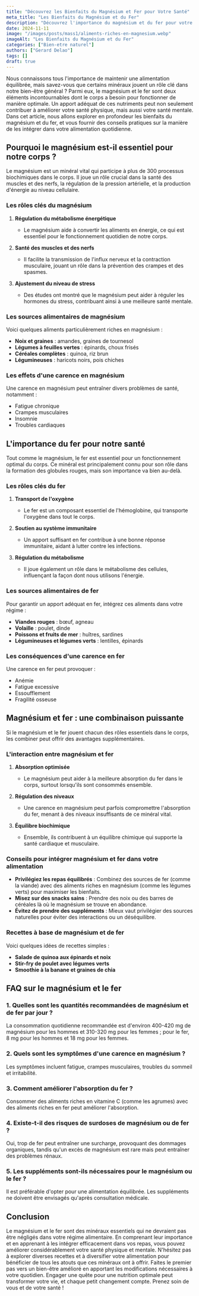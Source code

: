 ```yaml
---
title: "Découvrez les Bienfaits du Magnésium et Fer pour Votre Santé"
meta_title: "Les Bienfaits du Magnésium et du Fer"
description: "Découvrez l'importance du magnésium et du fer pour votre santé et comment les intégrer efficacement dans votre alimentation."
date: 2024-11-11
image: "/images/posts/mass1/aliments-riches-en-magnesium.webp"
imageAlt: "Les Bienfaits du Magnésium et du Fer"
categories: ["Bien-etre naturel"]
authors: ["Gerard Delao"]
tags: []
draft: true
---
```


Nous connaissons tous l'importance de maintenir une alimentation équilibrée, mais savez-vous que certains minéraux jouent un rôle clé dans notre bien-être général ? Parmi eux, le magnésium et le fer sont deux éléments incontournables dont le corps a besoin pour fonctionner de manière optimale. Un apport adéquat de ces nutriments peut non seulement contribuer à améliorer votre santé physique, mais aussi votre santé mentale. Dans cet article, nous allons explorer en profondeur les bienfaits du magnésium et du fer, et vous fournir des conseils pratiques sur la manière de les intégrer dans votre alimentation quotidienne.

## Pourquoi le magnésium est-il essentiel pour notre corps ?

Le magnésium est un minéral vital qui participe à plus de 300 processus biochimiques dans le corps. Il joue un rôle crucial dans la santé des muscles et des nerfs, la régulation de la pression artérielle, et la production d'énergie au niveau cellulaire.

### Les rôles clés du magnésium

1. **Régulation du métabolisme énergétique**
   - Le magnésium aide à convertir les aliments en énergie, ce qui est essentiel pour le fonctionnement quotidien de notre corps.
  
2. **Santé des muscles et des nerfs**
   - Il facilite la transmission de l'influx nerveux et la contraction musculaire, jouant un rôle dans la prévention des crampes et des spasmes.

3. **Ajustement du niveau de stress**
   - Des études ont montré que le magnésium peut aider à réguler les hormones du stress, contribuant ainsi à une meilleure santé mentale.

### Les sources alimentaires de magnésium

Voici quelques aliments particulièrement riches en magnésium :
- **Noix et graines** : amandes, graines de tournesol
- **Légumes à feuilles vertes** : épinards, choux frisés
- **Céréales complètes** : quinoa, riz brun
- **Légumineuses** : haricots noirs, pois chiches

### Les effets d'une carence en magnésium

Une carence en magnésium peut entraîner divers problèmes de santé, notamment :
- Fatigue chronique
- Crampes musculaires
- Insomnie
- Troubles cardiaques

## L'importance du fer pour notre santé

Tout comme le magnésium, le fer est essentiel pour un fonctionnement optimal du corps. Ce minéral est principalement connu pour son rôle dans la formation des globules rouges, mais son importance va bien au-delà.

### Les rôles clés du fer

1. **Transport de l'oxygène** 
   - Le fer est un composant essentiel de l'hémoglobine, qui transporte l'oxygène dans tout le corps.

2. **Soutien au système immunitaire**
   - Un apport suffisant en fer contribue à une bonne réponse immunitaire, aidant à lutter contre les infections.

3. **Régulation du métabolisme**
   - Il joue également un rôle dans le métabolisme des cellules, influençant la façon dont nous utilisons l'énergie.

### Les sources alimentaires de fer

Pour garantir un apport adéquat en fer, intégrez ces aliments dans votre régime :
- **Viandes rouges** : bœuf, agneau
- **Volaille** : poulet, dinde
- **Poissons et fruits de mer** : huîtres, sardines
- **Légumineuses et légumes verts** : lentilles, épinards

### Les conséquences d'une carence en fer

Une carence en fer peut provoquer :
- Anémie
- Fatigue excessive
- Essoufflement
- Fragilité osseuse

## Magnésium et fer : une combinaison puissante

Si le magnésium et le fer jouent chacun des rôles essentiels dans le corps, les combiner peut offrir des avantages supplémentaires.

### L'interaction entre magnésium et fer

1. **Absorption optimisée**
   - Le magnésium peut aider à la meilleure absorption du fer dans le corps, surtout lorsqu'ils sont consommés ensemble.

2. **Régulation des niveaux** 
   - Une carence en magnésium peut parfois compromettre l'absorption du fer, menant à des niveaux insuffisants de ce minéral vital.

3. **Équilibre biochimique**
   - Ensemble, ils contribuent à un équilibre chimique qui supporte la santé cardiaque et musculaire.

### Conseils pour intégrer magnésium et fer dans votre alimentation

- **Privilégiez les repas équilibrés** : Combinez des sources de fer (comme la viande) avec des aliments riches en magnésium (comme les légumes verts) pour maximiser les bienfaits.
- **Misez sur des snacks sains** : Prendre des noix ou des barres de céréales là où le magnésium se trouve en abondance.
- **Évitez de prendre des suppléments** : Mieux vaut privilégier des sources naturelles pour éviter des interactions ou un déséquilibre.

### Recettes à base de magnésium et de fer

Voici quelques idées de recettes simples :
- **Salade de quinoa aux épinards et noix**
- **Stir-fry de poulet avec légumes verts**
- **Smoothie à la banane et graines de chia**

## FAQ sur le magnésium et le fer

### 1. Quelles sont les quantités recommandées de magnésium et de fer par jour ?
La consommation quotidienne recommandée est d'environ 400-420 mg de magnésium pour les hommes et 310-320 mg pour les femmes ; pour le fer, 8 mg pour les hommes et 18 mg pour les femmes.

### 2. Quels sont les symptômes d'une carence en magnésium ?
Les symptômes incluent fatigue, crampes musculaires, troubles du sommeil et irritabilité.

### 3. Comment améliorer l'absorption du fer ?
Consommer des aliments riches en vitamine C (comme les agrumes) avec des aliments riches en fer peut améliorer l'absorption.

### 4. Existe-t-il des risques de surdoses de magnésium ou de fer ?
Oui, trop de fer peut entraîner une surcharge, provoquant des dommages organiques, tandis qu'un excès de magnésium est rare mais peut entraîner des problèmes rénaux.

### 5. Les suppléments sont-ils nécessaires pour le magnésium ou le fer ?
Il est préférable d'opter pour une alimentation équilibrée. Les suppléments ne doivent être envisagés qu'après consultation médicale.

## Conclusion

Le magnésium et le fer sont des minéraux essentiels qui ne devraient pas être négligés dans votre régime alimentaire. En comprenant leur importance et en apprenant à les intégrer efficacement dans vos repas, vous pouvez améliorer considérablement votre santé physique et mentale. N'hésitez pas à explorer diverses recettes et à diversifier votre alimentation pour bénéficier de tous les atouts que ces minéraux ont à offrir. Faites le premier pas vers un bien-être amélioré en apportant les modifications nécessaires à votre quotidien. Engager une quête pour une nutrition optimale peut transformer votre vie, et chaque petit changement compte. Prenez soin de vous et de votre santé !

